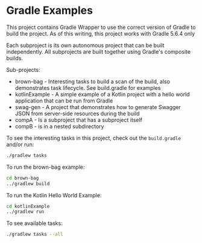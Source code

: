 # Gradle Examples

This project contains Gradle Wrapper to use the correct version of Gradle to build the project.
As of this writing, this project works with Gradle 5.6.4 only

Each subproject is its own autonomous project that can be built independently. All subprojects are built together
using Gradle's composite builds.

Sub-projects:
 * brown-bag - Interesting tasks to build a scan of the build, also demonstrates task lifecycle. See build.gradle for examples
 * kotlinExample - A simple example of a Kotlin project with a hello world application that can be run from Gradle
 * swag-gen - A project that demonstrates how to generate Swagger JSON from server-side resources during the build
 * compA - Is a subproject that has a subproject itself
 * compB - is in a nested subdirectory

To see the interesting tasks in this project, check out the `build.gradle` and/or run:

```bash
./gradlew tasks
```

To run the brown-bag example:
```bash
cd brown-bag
../gradlew build
```

To run the Kotlin Hello World Example:
```bash
cd kotlinExample
../gradlew run
```

To see available tasks:
```bash
./gradlew tasks --all
```